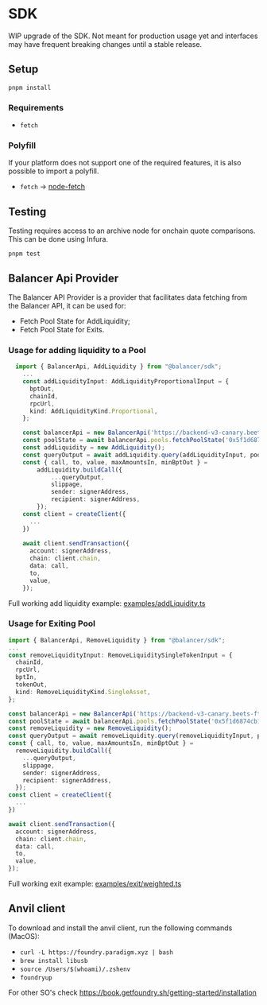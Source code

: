 # SDK

WIP upgrade of the SDK. Not meant for production usage yet and interfaces may have frequent breaking changes until a stable release.

## Setup

`pnpm install`

### Requirements

- `fetch`

### Polyfill

If your platform does not support one of the required features, it is also possible to import a polyfill.

- `fetch` -> [node-fetch](https://github.com/node-fetch/node-fetch#providing-global-access)

## Testing

Testing requires access to an archive node for onchain quote comparisons. This can be done using Infura.

`pnpm test`

## Balancer Api Provider

The Balancer API Provider is a provider that facilitates 
data fetching from the Balancer API,
it can be used for:
- Fetch Pool State for AddLiquidity;
- Fetch Pool State for Exits.

### Usage for adding liquidity to a Pool

```ts
  import { BalancerApi, AddLiquidity } from "@balancer/sdk";
    ...
    const addLiquidityInput: AddLiquidityProportionalInput = {
      bptOut,
      chainId,
      rpcUrl,
      kind: AddLiquidityKind.Proportional,
    };

    const balancerApi = new BalancerApi('https://backend-v3-canary.beets-ftm-node.com/graphql', 1);
    const poolState = await balancerApi.pools.fetchPoolState('0x5f1d6874cb1e7156e79a7563d2b61c6cbce03150000200000000000000000586');
    const addLiquidity = new AddLiquidity();
    const queryOutput = await addLiquidity.query(addLiquidityInput, poolState);
    const { call, to, value, maxAmountsIn, minBptOut } =
        addLiquidity.buildCall({
            ...queryOutput,
            slippage,
            sender: signerAddress,
            recipient: signerAddress,
        });
    const client = createClient({
      ...
    })
    
    await client.sendTransaction({
      account: signerAddress,
      chain: client.chain,
      data: call,
      to,
      value,
    });
```
Full working add liquidity example: [examples/addLiquidity.ts](./examples/addLiquidity.ts)

### Usage for Exiting Pool
```ts
import { BalancerApi, RemoveLiquidity } from "@balancer/sdk";
...
const removeLiquidityInput: RemoveLiquiditySingleTokenInput = {
  chainId,
  rpcUrl,
  bptIn,
  tokenOut,
  kind: RemoveLiquidityKind.SingleAsset,
};

const balancerApi = new BalancerApi('https://backend-v3-canary.beets-ftm-node.com/graphql', 1);
const poolState = await balancerApi.pools.fetchPoolState('0x5f1d6874cb1e7156e79a7563d2b61c6cbce03150000200000000000000000586');
const removeLiquidity = new RemoveLiquidity();
const queryOutput = await removeLiquidity.query(removeLiquidityInput, poolState);
const { call, to, value, maxAmountsIn, minBptOut } =
  removeLiquidity.buildCall({
    ...queryOutput,
    slippage,
    sender: signerAddress,
    recipient: signerAddress,
  });
const client = createClient({
  ...
})

await client.sendTransaction({
  account: signerAddress,
  chain: client.chain,
  data: call,
  to,
  value,
});
```
Full working exit example: [examples/exit/weighted.ts](./examples/exit/weighted.ts)

## Anvil client
To download and install the anvil client, run the following commands (MacOS):
- `curl -L https://foundry.paradigm.xyz | bash`
- `brew install libusb`
- `source /Users/$(whoami)/.zshenv`
- `foundryup`

For other SO's check https://book.getfoundry.sh/getting-started/installation
```
